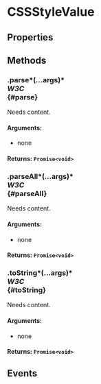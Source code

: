 # CSSStyleValue

## Properties

## Methods

### .parse*(...args)* <div class="specs"><i>W3C</i></div> {#parse}

Needs content.

#### **Arguments**:


 - none

#### **Returns**: `Promise<void>`

### .parseAll*(...args)* <div class="specs"><i>W3C</i></div> {#parseAll}

Needs content.

#### **Arguments**:


 - none

#### **Returns**: `Promise<void>`

### .toString*(...args)* <div class="specs"><i>W3C</i></div> {#toString}

Needs content.

#### **Arguments**:


 - none

#### **Returns**: `Promise<void>`

## Events
